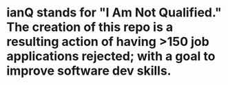 # ianQ stands for "I Am Not Qualified." The creation of this repo is a resulting action of having >150 job applications rejected; with a goal to improve software dev skills.
